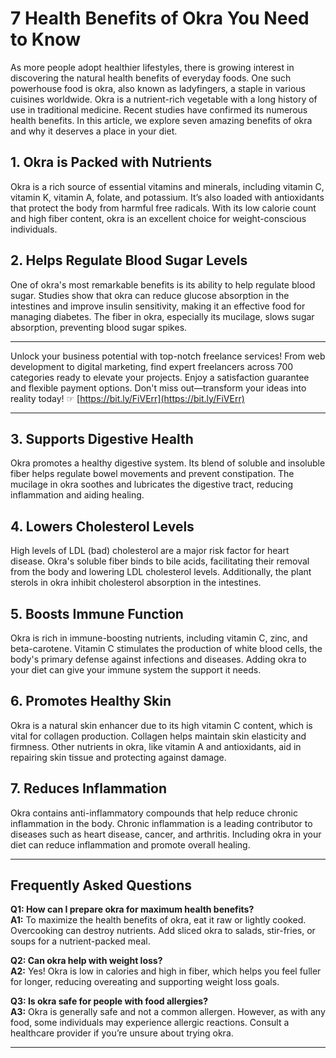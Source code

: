 # 7 Health Benefits of Okra You Need to Know

As more people adopt healthier lifestyles, there is growing interest in discovering the natural health benefits of everyday foods. One such powerhouse food is okra, also known as ladyfingers, a staple in various cuisines worldwide. Okra is a nutrient-rich vegetable with a long history of use in traditional medicine. Recent studies have confirmed its numerous health benefits. In this article, we explore seven amazing benefits of okra and why it deserves a place in your diet.

## 1. Okra is Packed with Nutrients

Okra is a rich source of essential vitamins and minerals, including vitamin C, vitamin K, vitamin A, folate, and potassium. It’s also loaded with antioxidants that protect the body from harmful free radicals. With its low calorie count and high fiber content, okra is an excellent choice for weight-conscious individuals.

## 2. Helps Regulate Blood Sugar Levels

One of okra's most remarkable benefits is its ability to help regulate blood sugar. Studies show that okra can reduce glucose absorption in the intestines and improve insulin sensitivity, making it an effective food for managing diabetes. The fiber in okra, especially its mucilage, slows sugar absorption, preventing blood sugar spikes.

---

Unlock your business potential with top-notch freelance services! From web development to digital marketing, find expert freelancers across 700 categories ready to elevate your projects. Enjoy a satisfaction guarantee and flexible payment options. Don't miss out—transform your ideas into reality today! ☞ [https://bit.ly/FiVErr](https://bit.ly/FiVErr)

---

## 3. Supports Digestive Health

Okra promotes a healthy digestive system. Its blend of soluble and insoluble fiber helps regulate bowel movements and prevent constipation. The mucilage in okra soothes and lubricates the digestive tract, reducing inflammation and aiding healing.

## 4. Lowers Cholesterol Levels

High levels of LDL (bad) cholesterol are a major risk factor for heart disease. Okra's soluble fiber binds to bile acids, facilitating their removal from the body and lowering LDL cholesterol levels. Additionally, the plant sterols in okra inhibit cholesterol absorption in the intestines.

## 5. Boosts Immune Function

Okra is rich in immune-boosting nutrients, including vitamin C, zinc, and beta-carotene. Vitamin C stimulates the production of white blood cells, the body's primary defense against infections and diseases. Adding okra to your diet can give your immune system the support it needs.

## 6. Promotes Healthy Skin

Okra is a natural skin enhancer due to its high vitamin C content, which is vital for collagen production. Collagen helps maintain skin elasticity and firmness. Other nutrients in okra, like vitamin A and antioxidants, aid in repairing skin tissue and protecting against damage.

## 7. Reduces Inflammation

Okra contains anti-inflammatory compounds that help reduce chronic inflammation in the body. Chronic inflammation is a leading contributor to diseases such as heart disease, cancer, and arthritis. Including okra in your diet can reduce inflammation and promote overall healing.

---

## Frequently Asked Questions

**Q1: How can I prepare okra for maximum health benefits?**  
**A1:** To maximize the health benefits of okra, eat it raw or lightly cooked. Overcooking can destroy nutrients. Add sliced okra to salads, stir-fries, or soups for a nutrient-packed meal.

**Q2: Can okra help with weight loss?**  
**A2:** Yes! Okra is low in calories and high in fiber, which helps you feel fuller for longer, reducing overeating and supporting weight loss goals.

**Q3: Is okra safe for people with food allergies?**  
**A3:** Okra is generally safe and not a common allergen. However, as with any food, some individuals may experience allergic reactions. Consult a healthcare provider if you’re unsure about trying okra.

---
